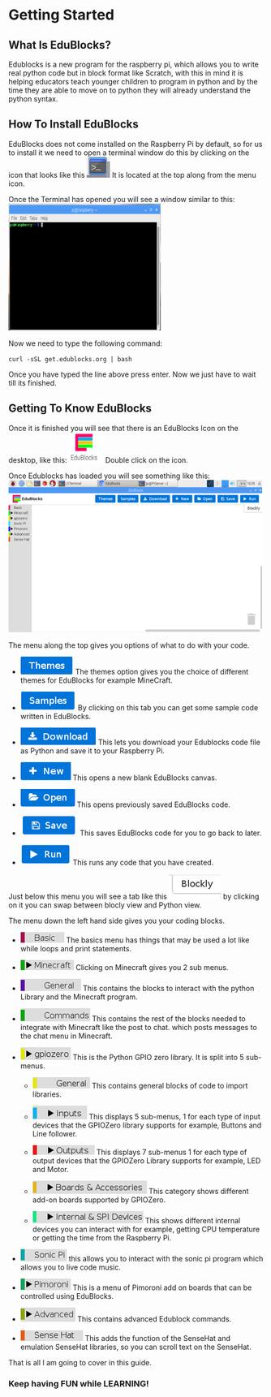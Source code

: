 # Getting Started

## What Is EduBlocks?
Edublocks is a new program for the raspberry pi, which allows you to write real python code but in block format like Scratch, with this in mind it is helping educators teach younger children to program in python and by the time they are able to move on to
python they will already understand the python syntax.

## How To Install EduBlocks
EduBlocks does not come installed on the Raspberry Pi by default, so for us to install it we need to open a terminal window do this by clicking on the icon that looks like this ![Terminal Icon](Images/Terminal.png) It is located at the top along from the menu icon.

Once the Terminal has opened you will see a window similar to this: ![Terminal Window](Images/Terminal_Window.png)

Now we need to type the following command:

```
curl -sSL get.edublocks.org | bash
```
Once you have typed the line above press enter. Now we just have to wait till its finished.

## Getting To Know EduBlocks
Once it is finished you will see that there is an EduBlocks Icon on the desktop, like this: ![EduBlocks Icon](Images/EduBlocks.png) Double click on the icon.

Once Edublocks has loaded you will see something like this: ![EduBlocks Window](Images/EduBlocks_Window1.png)

The menu along the top gives you options of what to do with your code.

* ![Themes](Images/Themes.png) The themes option gives you the choice of different themes for EduBlocks for example MineCraft.

* ![Samples](Images/Samples.png) By clicking on this tab you can get some sample code written in EduBlocks.

* ![Download](Images/Downloads.png) This lets you download your Edublocks code file as Python and save it to your Raspberry Pi.

* ![New](Images/New.png) This opens a new blank EduBlocks canvas.

* ![Open](Images/Open1.png) This opens previously saved EduBlocks code.

* ![Save](Images/Save1.png) This saves EduBlocks code for you to go back to later.

* ![Run](Images/Run1.png) This runs any code that you have created.

Just below this menu you will see a tab  like this ![tab](Images/Tab.png) by clicking on it you can swap between blocly view and Python view.

The menu down the left hand side gives you your coding blocks.

* ![Basic menu](Images/Basic.png) The basics menu has things that may be used a lot like while loops and print statements.

* ![Minecraft Menu](Images/Minecraft.png) Clicking on Minecraft gives you 2 sub menus.

 * ![General](Images/General.png) This contains the blocks to interact with the python Library and the Minecraft program.

 * ![Commands](Images/Commands.png) This contains the rest of the blocks needed to integrate with Minecraft like the post to chat. which posts messages to the chat menu in Minecraft.

* ![GPIO Zero](Images/GPIO_Zero.png) This is the Python GPIO zero library. It is split into 5 sub-menus.

  * ![General](Images/General_Zero.png) This contains general blocks of code to import libraries.

  * ![Inputs](Images/Inputs.png) This displays 5 sub-menus, 1 for each type of input devices that the GPIOZero library supports for example, Buttons and Line follower.

  * ![Outputs](Images/Outputs.png) This displays 7 sub-menus 1 for each type of output devices that the GPIOZero Library supports for example, LED and Motor.

  * ![Boards and accessories](Images/Boards.png) This category shows different add-on boards supported by GPIOZero.

  * ![Internal and SPI Devices](Images/Internal.png) This shows different internal devices you can interact with for example, getting CPU temperature or getting the time from the Raspberry Pi.

* ![Sonic pi](Images/Sonic_Pi.png) this allows you to interact with the sonic pi program which allows you to live code music.

* ![Pimoroni](Images/Pimoroni.png) This is a menu of Pimoroni add on boards that can be controlled using EduBlocks.

* ![Advanced](Images/Advanced.png) This contains advanced Edublock commands.

* ![SenseHat](Images/SenseHat.png) This adds the function of the SenseHat and emulation SenseHat libraries, so you can scroll text on the SenseHat.

That is all I am going to cover in this guide.

### Keep having FUN while LEARNING!  
